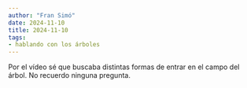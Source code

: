 ```yaml
---
author: "Fran Simó"
date: 2024-11-10
title: 2024-11-10
tags: 
- hablando con los árboles
---
```


Por el vídeo sé que buscaba distintas formas de entrar en el campo del árbol. No recuerdo ninguna pregunta.